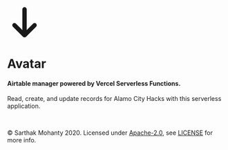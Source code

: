 <svg xmlns="http://www.w3.org/2000/svg" fill="none" width="80px" height="80px" viewBox="0 0 24 24" stroke="currentColor">
  <path stroke-linecap="round" stroke-linejoin="round" stroke-width="3" d="M19 14l-7 7m0 0l-7-7m7 7V3" />
</svg>
<h1>Avatar</h1>
<p>
  <h4>Airtable manager powered by Vercel Serverless Functions.</h4>
  Read, create, and update records for Alamo City Hacks with this serverless application.
</p>
<br />

&copy; Sarthak Mohanty 2020. Licensed under [Apache-2.0](LICENSE), see [LICENSE](LICENSE) for more info.
